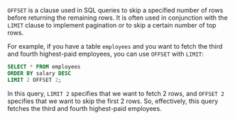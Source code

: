 `OFFSET` is a clause used in SQL queries to skip a specified number of rows before returning the remaining rows. It is often used in conjunction with the `LIMIT` clause to implement pagination or to skip a certain number of top rows. 

For example, if you have a table `employees` and you want to fetch the third and fourth highest-paid employees, you can use `OFFSET` with `LIMIT`:

```sql
SELECT * FROM employees
ORDER BY salary DESC
LIMIT 2 OFFSET 2;
```

In this query, `LIMIT 2` specifies that we want to fetch 2 rows, and `OFFSET 2` specifies that we want to skip the first 2 rows. So, effectively, this query fetches the third and fourth highest-paid employees.